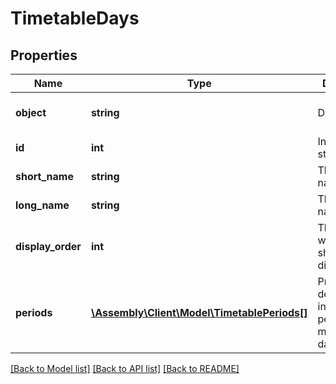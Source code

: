 # TimetableDays

## Properties
Name | Type | Description | Notes
------------ | ------------- | ------------- | -------------
**object** | **string** | Descriminator | [optional] [default to 'day']
**id** | **int** | Internal stable ID | [optional] 
**short_name** | **string** | The day short name | [optional] 
**long_name** | **string** | The day long name | [optional] 
**display_order** | **int** | The order in which days should be displayed | [optional] 
**periods** | [**\Assembly\Client\Model\TimetablePeriods[]**](TimetablePeriods.md) | Provides details of the individual periods that make up the day | [optional] 

[[Back to Model list]](../README.md#documentation-for-models) [[Back to API list]](../README.md#documentation-for-api-endpoints) [[Back to README]](../README.md)



